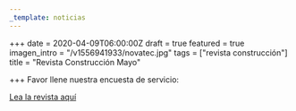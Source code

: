 ```yaml
---
_template: noticias
---
```







+++
date = 2020-04-09T06:00:00Z
draft = true
featured = true
imagen_intro = "/v1556941933/novatec.jpg"
tags = ["revista construcción"]
title = "Revista Construcción Mayo"

+++
Favor llene nuestra encuesta de servicio:

[Lea la revista aquí](https://forms.gle/tFseZyo8fjM9tbkA8 "Encuesta de servicio")
